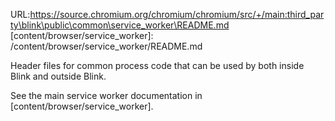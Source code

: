 URL:https://source.chromium.org/chromium/chromium/src/+/main:third_party\blink\public\common\service_worker\README.md
[content/browser/service_worker]: /content/browser/service_worker/README.md

Header files for common process code that can be used by both inside Blink and
outside Blink.

See the main service worker documentation in [content/browser/service_worker].
